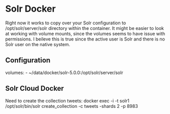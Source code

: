 # Solr Docker

Right now it works to copy over your Solr configuration to /opt/solr/server/solr directory within the container.  It might be easier to look at
working with volume mounts, since the volumes seems to have issue with permissions.  I beileve this is true since the active user is Solr and there
is no Solr user on the native system.

## Configuration
volumes:
    - ~/data/docker/solr-5.0.0:/opt/solr/server/solr
    
## Solr Cloud Docker
Need to create the collection tweets:
    docker exec -i -t solr1 /opt/solr/bin/solr create_collection -c tweets -shards 2 -p 8983

